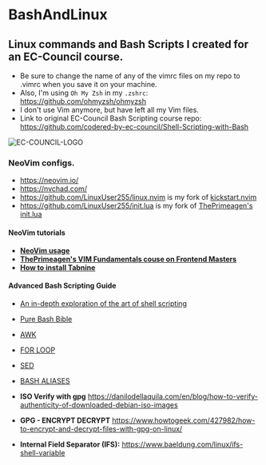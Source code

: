 # BashAndLinux

## Linux commands and Bash Scripts I created for an EC-Council course. 
- Be sure to change the name of any of the vimrc files on my repo to .vimrc when you save it on your machine.
- Also, I'm using  `Oh My Zsh` in my `.zshrc`:  https://github.com/ohmyzsh/ohmyzsh
- I don't use Vim anymore, but have left all my Vim files.
- Link to original EC-Council Bash Scripting course repo: <https://github.com/codered-by-ec-council/Shell-Scripting-with-Bash>

![EC-COUNCIL-LOGO](https://user-images.githubusercontent.com/46334926/152244010-673a77a5-4309-4eba-b9d5-719d9af98e06.png)

### NeoVim configs.

- <https://neovim.io/>
- <https://nvchad.com/>
- <https://github.com/LinuxUser255/linux.nvim> is my fork of [kickstart.nvim](https://github.com/nvim-lua/kickstart.nvim)
- <https://github.com/LinuxUser255/init.lua> is my fork of [ThePrimeagen's init.lua](https://github.com/ThePrimeagen/init.lua)

#### NeoVim tutorials
- **[NeoVim usage](https://github.com/LinuxUser255/BashAndLinux/blob/main/Vim_And_NeoVim_Usage.md)**
- **[ThePrimeagen's VIM Fundamentals couse on Frontend Masters](https://frontendmasters.com/courses/vim-fundamentals/)**
- **[How to install Tabnine](https://github.com/LinuxUser255/BashAndLinux/blob/main/Tabnine_Install.md)**


#### Advanced Bash Scripting Guide
- [An in-depth exploration of the art of shell scripting](https://tldp.org/LDP/abs/html/)
- [Pure Bash Bible](https://github.com/dylanaraps/pure-bash-bible)
- [AWK](https://tldp.org/LDP/abs/html/awk.html#AWKREF)
- [FOR LOOP](https://www.golinuxcloud.com/run-while-loop-until-specific-time-shell-bash/)
- [SED](https://linuxhint.com/50_sed_command_examples/)
- [BASH ALIASES](https://rez0.blog/hacking/2021/02/08/bash-aliases-command-line-tools-3.html)

- **ISO Verify with gpg**
<https://danilodellaquila.com/en/blog/how-to-verify-authenticity-of-downloaded-debian-iso-images>
- **GPG - ENCRYPT DECRYPT**
<https://www.howtogeek.com/427982/how-to-encrypt-and-decrypt-files-with-gpg-on-linux/>
- **Internal Field Separator (IFS):**
<https://www.baeldung.com/linux/ifs-shell-variable>
